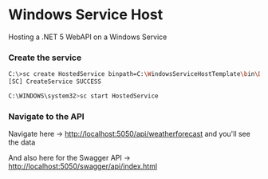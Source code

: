 # Windows Service Host
Hosting a .NET 5 WebAPI on a Windows Service

### Create the service

```bash
C:\>sc create HostedService binpath=C:\WindowsServiceHostTemplate\bin\Debug\net5.0\WindowsServiceHostTemplate.exe
[SC] CreateService SUCCESS

C:\WINDOWS\system32>sc start HostedService
```

### Navigate to the API

Navigate here -> <http://localhost:5050/api/weatherforecast> and you'll see the data

And also here for the Swagger API -> <http://localhost:5050/swagger/api/index.html>
